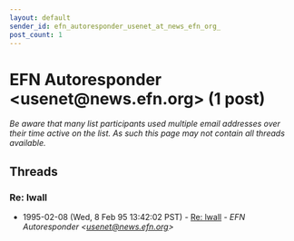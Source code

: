 ```yaml
---
layout: default
sender_id: efn_autoresponder_usenet_at_news_efn_org_
post_count: 1
---
```


# EFN Autoresponder <usenet<span>@</span>news.efn.org> (1 post)

_Be aware that many list participants used multiple email addresses over their time active on the list. As such this page may not contain all threads available._

## Threads

### Re: lwall
+ 1995-02-08 (Wed, 8 Feb 95 13:42:02 PST) - [Re: lwall](/archive/1995/02/d5ce7404212efa563d70d4dfff4aa97ef666412d5bc8f709b5e48ba0fe1e70ec) - _EFN Autoresponder \<usenet@news.efn.org\>_

